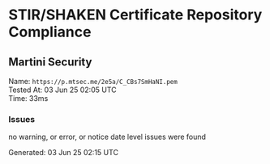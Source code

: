 # STIR/SHAKEN Certificate Repository Compliance

## Martini Security

Name: `https://p.mtsec.me/2e5a/C_CBs7SmHaNI.pem`\
Tested At: 03 Jun 25 02:05 UTC\
Time: 33ms

### Issues

no warning, or error, or notice date level issues were found

Generated: 03 Jun 25 02:15 UTC